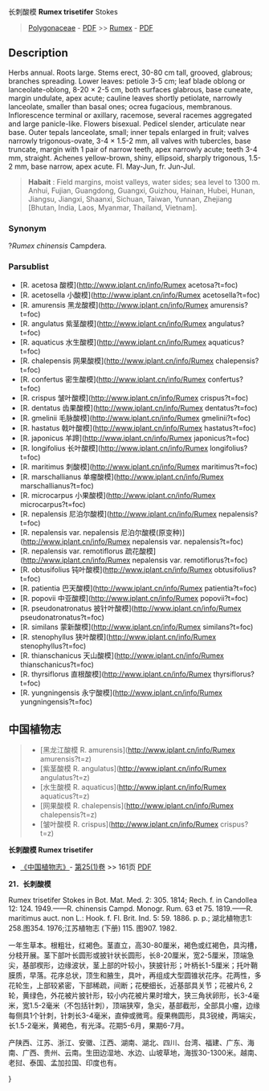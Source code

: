 长刺酸模 **Rumex trisetifer** Stokes

> [Polygonaceae](http://www.iplant.cn/info/Polygonaceae?t=foc) - [PDF](http://www.iplant.cn/foc/pdf/Polygonaceae.pdf) >> [Rumex](http://www.iplant.cn/info/Rumex?t=foc) - [PDF](http://www.iplant.cn/foc/pdf/Rumex.pdf)

## Description

Herbs annual. Roots large. Stems erect, 30-80 cm tall, grooved, glabrous; branches spreading. Lower leaves: petiole 3-5 cm; leaf blade oblong or lanceolate-oblong, 8-20 × 2-5 cm, both surfaces glabrous, base cuneate, margin undulate, apex acute; cauline leaves shortly petiolate, narrowly lanceolate, smaller than basal ones; ocrea fugacious, membranous. Inflorescence terminal or axillary, racemose, several racemes aggregated and large panicle-like. Flowers bisexual. Pedicel slender, articulate near base. Outer tepals lanceolate, small; inner tepals enlarged in fruit; valves narrowly trigonous-ovate, 3-4 × 1.5-2 mm, all valves with tubercles, base truncate, margin with 1 pair of narrow teeth, apex narrowly acute; teeth 3-4 mm, straight. Achenes yellow-brown, shiny, ellipsoid, sharply trigonous, 1.5-2 mm, base narrow, apex acute. Fl. May-Jun, fr. Jun-Jul.


> **Habait** : 
> Field margins, moist valleys, water sides; sea level to 1300 m. Anhui, Fujian, Guangdong, Guangxi, Guizhou, Hainan, Hubei, Hunan, Jiangsu, Jiangxi, Shaanxi, Sichuan, Taiwan, Yunnan, Zhejiang [Bhutan, India, Laos, Myanmar, Thailand, Vietnam].

### Synonym
?*Rumex* *chinensis* Campdera.



### Parsublist

* [R.  acetosa  酸模](http://www.iplant.cn/info/Rumex acetosa?t=foc)
* [R.  acetosella  小酸模](http://www.iplant.cn/info/Rumex acetosella?t=foc)
* [R.  amurensis  黑龙酸模](http://www.iplant.cn/info/Rumex amurensis?t=foc)
* [R.  angulatus  紫茎酸模](http://www.iplant.cn/info/Rumex angulatus?t=foc)
* [R.  aquaticus  水生酸模](http://www.iplant.cn/info/Rumex aquaticus?t=foc)
* [R.  chalepensis  网果酸模](http://www.iplant.cn/info/Rumex chalepensis?t=foc)
* [R.  confertus  密生酸模](http://www.iplant.cn/info/Rumex confertus?t=foc)
* [R.  crispus  皱叶酸模](http://www.iplant.cn/info/Rumex crispus?t=foc)
* [R.  dentatus  齿果酸模](http://www.iplant.cn/info/Rumex dentatus?t=foc)
* [R.  gmelinii  毛脉酸模](http://www.iplant.cn/info/Rumex gmelinii?t=foc)
* [R.  hastatus  戟叶酸模](http://www.iplant.cn/info/Rumex hastatus?t=foc)
* [R.  japonicus  羊蹄](http://www.iplant.cn/info/Rumex japonicus?t=foc)
* [R.  longifolius  长叶酸模](http://www.iplant.cn/info/Rumex longifolius?t=foc)
* [R.  maritimus  刺酸模](http://www.iplant.cn/info/Rumex maritimus?t=foc)
* [R.  marschallianus  单瘤酸模](http://www.iplant.cn/info/Rumex marschallianus?t=foc)
* [R.  microcarpus  小果酸模](http://www.iplant.cn/info/Rumex microcarpus?t=foc)
* [R.  nepalensis  尼泊尔酸模](http://www.iplant.cn/info/Rumex nepalensis?t=foc)
* [R.  nepalensis var. nepalensis  尼泊尔酸模(原变种)](http://www.iplant.cn/info/Rumex nepalensis var. nepalensis?t=foc)
* [R.  nepalensis var. remotiflorus  疏花酸模](http://www.iplant.cn/info/Rumex nepalensis var. remotiflorus?t=foc)
* [R.  obtusifolius  钝叶酸模](http://www.iplant.cn/info/Rumex obtusifolius?t=foc)
* [R.  patientia  巴天酸模](http://www.iplant.cn/info/Rumex patientia?t=foc)
* [R.  popovii  中亚酸模](http://www.iplant.cn/info/Rumex popovii?t=foc)
* [R.  pseudonatronatus  披针叶酸模](http://www.iplant.cn/info/Rumex pseudonatronatus?t=foc)
* [R.  similans  蒙新酸模](http://www.iplant.cn/info/Rumex similans?t=foc)
* [R.  stenophyllus  狭叶酸模](http://www.iplant.cn/info/Rumex stenophyllus?t=foc)
* [R.  thianschanicus  天山酸模](http://www.iplant.cn/info/Rumex thianschanicus?t=foc)
* [R.  thyrsiflorus  直根酸模](http://www.iplant.cn/info/Rumex thyrsiflorus?t=foc)
* [R.  yungningensis  永宁酸模](http://www.iplant.cn/info/Rumex yungningensis?t=foc)


## 中国植物志

> * [黑龙江酸模  R.  amurensis](http://www.iplant.cn/info/Rumex amurensis?t=z)
> * [紫茎酸模  R.  angulatus](http://www.iplant.cn/info/Rumex angulatus?t=z)
> * [水生酸模  R.  aquaticus](http://www.iplant.cn/info/Rumex aquaticus?t=z)
> * [网果酸模  R.  chalepensis](http://www.iplant.cn/info/Rumex chalepensis?t=z)
> * [皱叶酸模  R.  crispus](http://www.iplant.cn/info/Rumex crispus?t=z)


**长刺酸模 Rumex trisetifer**

* [《中国植物志》](http://www.iplant.cn/frps)- [第25(1)卷](http://www.iplant.cn/frps/vol/25(1)) >> 161页 [PDF](http://www.iplant.cn/frps/pdf/25(1)/161b.PDF)


**21．长刺酸模**

Rumex trisetifer Stokes in Bot. Mat. Med. 2: 305. 1814; Rech. f. in Candollea 12: 124. 1949.——R. chinensis Campd. Monogr. Rum. 63 et 75. 1819.——R. maritimus auct. non L.: Hook. f. Fl. Brit. Ind. 5: 59. 1886. p. p.; 湖北植物志1: 258.图354. 1976;江苏植物志 (下册) 115. 图907. 1982.

一年生草本。根粗壮，红褐色。茎直立，高30-80厘米，褐色或红褐色，具沟槽，分枝开展。茎下部叶长圆形或披针状长圆形，长8-20厘米，宽2-5厘米，顶端急尖，基部楔形，边缘波状，茎上部的叶较小，狭披针形；叶柄长1-5厘米；托叶鞘膜质，早落。花序总状，顶生和腋生，具叶，再组成大型圆锥状花序。花两性，多花轮生，上部较紧密，下部稀疏，间断；花梗细长，近基部具关节；花被片6, 2轮，黄绿色，外花被片披针形，较小内花被片果时增大，狭三角状卵形，长3-4毫米，宽1.5-2毫米（不包括针刺），顶端狭窄，急尖，基部截形，全部具小瘤，边缘每侧具1个针刺，针刺长3-4毫米，直伸或微弯。瘦果椭圆形，具3锐棱，两端尖，长1.5-2毫米，黄褐色，有光泽。花期5-6月，果期6-7月。

产陕西、江苏、浙江、安徽、江西、湖南、湖北、四川、台湾、福建、广东、海南、广西、贵州、云南。生田边湿地、水边、山坡草地，海拔30-1300米。越南、老挝、泰国、孟加拉国、印度也有。



}